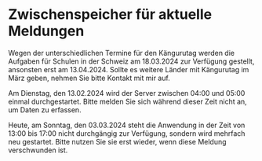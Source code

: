 # Zwischenspeicher für aktuelle Meldungen

Wegen der unterschiedlichen Termine für den Kängurutag werden die Aufgaben für Schulen in der Schweiz am 18.03.2024 zur Verfügung gestellt, ansonsten erst am 13.04.2024. Sollte es weitere Länder mit Kängurutag im März geben, nehmen Sie bitte Kontakt mit mir auf.

Am Dienstag, den 13.02.2024 wird der Server zwischen 04:00 und 05:00 einmal durchgestartet. Bitte melden Sie sich während dieser Zeit nicht an, um Daten zu erfassen.

Heute, am Sonntag, den 03.03.2024 steht die Anwendung in der Zeit von 13:00 bis 17:00 nicht durchgängig zur Verfügung, sondern wird mehrfach neu gestartet. Bitte nutzen Sie sie erst wieder, wenn diese Meldung verschwunden ist.